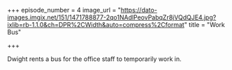 +++
episode_number = 4
image_url = "https://dato-images.imgix.net/151/1471788877-2qo1NAdlPeovPabqZr8jVQdQJE4.jpg?ixlib=rb-1.1.0&ch=DPR%2CWidth&auto=compress%2Cformat"
title = "Work Bus"

+++

Dwight rents a bus for the office staff to temporarily work in.
 